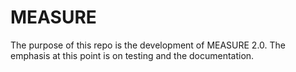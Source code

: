 # MEASURE

The purpose of this repo is the development of MEASURE 2.0.  The emphasis at this point is on testing and the documentation.